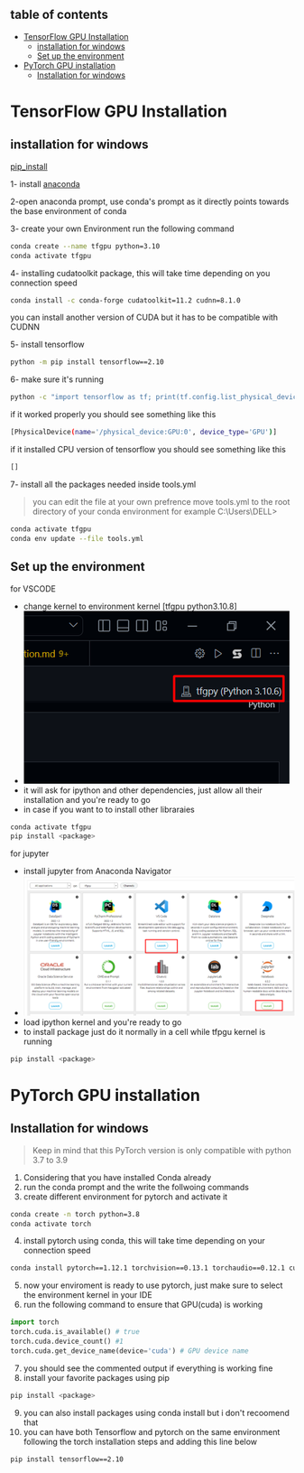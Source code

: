 

## table of contents
- [TensorFlow GPU Installation](#tensorflow-gpu-installation)
  - [installation for windows](#installation-for-windows)
  - [Set up the environment](#set-up-the-environment)
- [PyTorch GPU installation](#pytorch-gpu-installation)
  - [Installation for windows](#installation-for-windows-1)

# TensorFlow GPU Installation
## installation for windows

[pip_install](https://www.tensorflow.org/install/pip)

1- install [anaconda](https://docs.anaconda.com/anaconda/install/windows/) 

2-open anaconda prompt, use conda's prompt as it directly  points towards the base environment of conda 

3- create your own Environment run the following command

```bash
conda create --name tfgpu python=3.10
conda activate tfgpu 
```
4- installing cudatoolkit package, this will take time depending on you connection speed


```bash
conda install -c conda-forge cudatoolkit=11.2 cudnn=8.1.0
```
you can install another version of CUDA but it has to be compatible with CUDNN

5- install tensorflow 

```bash 
python -m pip install tensorflow==2.10
```

6- make sure it's running 
```bash 
python -c "import tensorflow as tf; print(tf.config.list_physical_devices('GPU'))"
```
if it worked properly you should see something like this 
```bash 
[PhysicalDevice(name='/physical_device:GPU:0', device_type='GPU')]
```
if it installed CPU version of tensorflow you should see something like this 
```bash 
[]
```

7- install all the packages needed inside tools.yml 
 > you can edit the file at your own prefrence
move tools.yml to the root directory of your conda environment 
for example 
> C:\Users\DELL>
```bash 
conda activate tfgpu
conda env update --file tools.yml
```

## Set up the environment 
for VSCODE 
- change kernel to environment kernel [tfgpu python3.10.8] 
- ![](img2.png)
- it will ask for ipython and other dependencies, just allow all their installation and you're ready to go 
- in case if you want to to install other libraraies
  
```bash
conda activate tfgpu
pip install <package>

```

for jupyter 
- install jupyter from Anaconda Navigator 
- ![](img1.png)
- load ipython kernel and you're ready to go 
- to install package just do it normally in a cell while tfpgu kernel is running
```bash
pip install <package>
```

# PyTorch GPU installation
## Installation for windows 

> Keep in mind that this PyTorch version is only compatible with python 3.7 to 3.9


1.  Considering that you have installed Conda already
2. run the conda prompt and the write the follwoing commands 
3. create different environment for pytorch and activate it
```bash
conda create -n torch python=3.8
conda activate torch
```
4. install pytorch using conda, this will take time depending on your connection speed
```bash
conda install pytorch==1.12.1 torchvision==0.13.1 torchaudio==0.12.1 cudatoolkit=11.3 -c pytorch
```
5. now your enviroment is ready to use pytorch, just make sure to select the environment kernel in your IDE
6. run the following command to ensure that GPU(cuda) is working 
```python
import torch 
torch.cuda.is_available() # true 
torch.cuda.device_count() #1 
torch.cuda.get_device_name(device='cuda') # GPU device name
```
7. you should see the commented output if everything is working fine
8. install your favorite packages using pip 
```bash
pip install <package>
```
9. you can also install packages using conda install but i don't recoomend that 
10. you can have both Tensorflow and pytorch on the same environment following the torch installation steps and adding this line below
```bash
pip install tensorflow==2.10
```